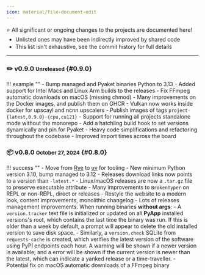 ```yaml
---
icon: material/file-document-edit
---
```


<style>
    ul {margin-top:    2px !important;}
    li {margin-bottom: 2px !important;}
    p  {margin-bottom: 2px !important;}
</style>

⭐️ All significant or ongoing changes to the projects are documented here!

- Unlisted ones may have been indirectly improved by shared code
- This list isn't exhaustive, see the commit history for full details

<hr>

### ✏️ v0.9.0 <small>Unreleased</small> {#0.9.0}

!!! example ""
    - Bump managed and Pyaket binaries Python to 3.13
    - Added support for Intel Macs and Linux Arm builds to the releases
    - Fix FFmpeg automatic downloads on macOS (missing chmod)
    - Many improvements on the Docker images, and publish them on GHCR
        - Vulkan now works inside docker for upscayl and ncnn upscalers
        - Publish images of tags `project-{latest,0.9.0}-{cpu,cu121}`
    - Support for running all projects standalone mode without the monorepo
    - Add a hatchling build hook to set versions dynamically and pin for Pyaket
    - Heavy code simplifications and refactoring throughout the codebase
    - Improved import times across the board

<!------------------------------------------------------------------------------------------------->

### 📦 v0.8.0 <small>October 27, 2024</small> {#0.8.0}

!!! success ""
    - Move from [Rye](https://rye.astral.sh/) to [uv](https://astral.sh/) for tooling
    - New minimum Python version 3.10, bump managed to 3.12
    - Releases download links now points to a version than `-latest.*`
    - Linux/macOS releases are now a `.tar.gz` file to preserve executable attribute
    - Many improvements to `BrokenTyper` on REPL or non-REPL, direct or releases
    - Restyle the website to a modern look, content improvements, monolithic changelog
    - Lots of releases management improvements. When running binaries **without args**:
        - A `version.tracker` text file is initialized or updated on all **PyApp** installed versions's root, which contains the last time the binary was run. If this is older than a week by default, a prompt will appear to delete the old installed version to save disk space.
        - Similarly, a `version.check` SQLite from `requests-cache` is created, which verifies the latest version of the software using PyPI endpoints each hour. A warning will be shown if a newer version is available; and a error will be shown if the current version is newer than the latest, which can indicate a yanked release or a time-traveller.
    - Potential fix on macOS automatic downloads of a FFmpeg binary

<!------------------------------------------------------------------------------------------------->

</div>
